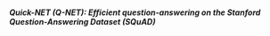 ##### Quick-NET (Q-NET): Efficient question-answering on the Stanford Question-Answering Dataset (SQuAD)

